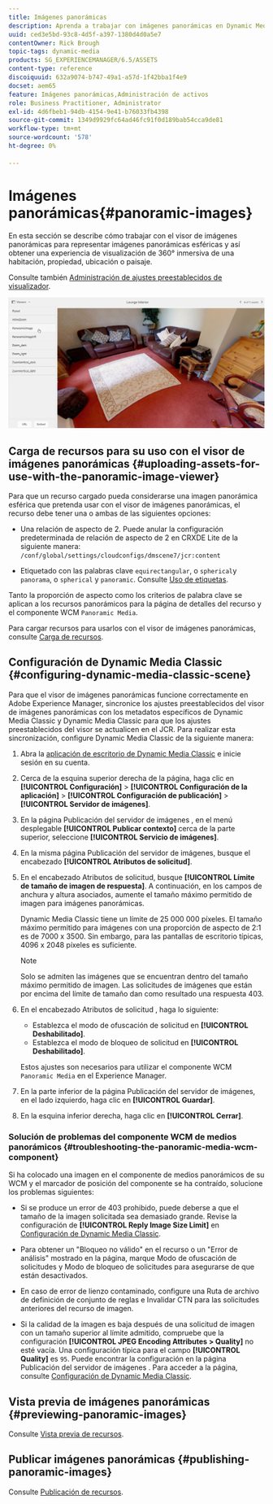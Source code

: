 ```yaml
---
title: Imágenes panorámicas
description: Aprenda a trabajar con imágenes panorámicas en Dynamic Media.
uuid: ced3e5bd-93c8-4d5f-a397-1380d4d0a5e7
contentOwner: Rick Brough
topic-tags: dynamic-media
products: SG_EXPERIENCEMANAGER/6.5/ASSETS
content-type: reference
discoiquuid: 632a9074-b747-49a1-a57d-1f42bba1f4e9
docset: aem65
feature: Imágenes panorámicas,Administración de activos
role: Business Practitioner, Administrator
exl-id: 4d6fbeb1-94db-4154-9e41-b76033fb4398
source-git-commit: 1349d9929fc64ad46fc91f0d189bab54cca9de81
workflow-type: tm+mt
source-wordcount: '578'
ht-degree: 0%

---
```


# Imágenes panorámicas{#panoramic-images}

En esta sección se describe cómo trabajar con el visor de imágenes panorámicas para representar imágenes panorámicas esféricas y así obtener una experiencia de visualización de 360° inmersiva de una habitación, propiedad, ubicación o paisaje.

Consulte también [Administración de ajustes preestablecidos de visualizador](/help/assets/managing-viewer-presets.md).

![imagen panorámica2](assets/panoramic-image2.png)

## Carga de recursos para su uso con el visor de imágenes panorámicas {#uploading-assets-for-use-with-the-panoramic-image-viewer}

Para que un recurso cargado pueda considerarse una imagen panorámica esférica que pretenda usar con el visor de imágenes panorámicas, el recurso debe tener una o ambas de las siguientes opciones:

* Una relación de aspecto de 2.
Puede anular la configuración predeterminada de relación de aspecto de 2 en CRXDE Lite de la siguiente manera:
   `/conf/global/settings/cloudconfigs/dmscene7/jcr:content`

* Etiquetado con las palabras clave `equirectangular`, o `spherical`y `panorama`, o `spherical` y `panoramic`. Consulte [Uso de etiquetas](/help/sites-authoring/tags.md).

Tanto la proporción de aspecto como los criterios de palabra clave se aplican a los recursos panorámicos para la página de detalles del recurso y el componente WCM `Panoramic Media`.

Para cargar recursos para usarlos con el visor de imágenes panorámicas, consulte [Carga de recursos](/help/assets/manage-assets.md#uploading-assets).

## Configuración de Dynamic Media Classic {#configuring-dynamic-media-classic-scene}

Para que el visor de imágenes panorámicas funcione correctamente en Adobe Experience Manager, sincronice los ajustes preestablecidos del visor de imágenes panorámicas con los metadatos específicos de Dynamic Media Classic y Dynamic Media Classic para que los ajustes preestablecidos del visor se actualicen en el JCR. Para realizar esta sincronización, configure Dynamic Media Classic de la siguiente manera:

1. Abra la [aplicación de escritorio de Dynamic Media Classic](https://experienceleague.adobe.com/docs/dynamic-media-classic/using/getting-started/signing-out.html#getting-started) e inicie sesión en su cuenta.

1. Cerca de la esquina superior derecha de la página, haga clic en **[!UICONTROL Configuración]** > **[!UICONTROL Configuración de la aplicación]** > **[!UICONTROL Configuración de publicación]** > **[!UICONTROL Servidor de imágenes]**.
1. En la página Publicación del servidor de imágenes , en el menú desplegable **[!UICONTROL Publicar contexto]** cerca de la parte superior, seleccione **[!UICONTROL Servicio de imágenes]**.

1. En la misma página Publicación del servidor de imágenes, busque el encabezado **[!UICONTROL Atributos de solicitud]**.
1. En el encabezado Atributos de solicitud, busque **[!UICONTROL Límite de tamaño de imagen de respuesta]**. A continuación, en los campos de anchura y altura asociados, aumente el tamaño máximo permitido de imagen para imágenes panorámicas.

   Dynamic Media Classic tiene un límite de 25 000 000 píxeles. El tamaño máximo permitido para imágenes con una proporción de aspecto de 2:1 es de 7000 x 3500. Sin embargo, para las pantallas de escritorio típicas, 4096 x 2048 píxeles es suficiente.

   >[!NOTE]
   >
   >Solo se admiten las imágenes que se encuentran dentro del tamaño máximo permitido de imagen. Las solicitudes de imágenes que están por encima del límite de tamaño dan como resultado una respuesta 403.

1. En el encabezado Atributos de solicitud , haga lo siguiente:

   * Establezca el modo de ofuscación de solicitud en **[!UICONTROL Deshabilitado]**.
   * Establezca el modo de bloqueo de solicitud en **[!UICONTROL Deshabilitado]**.

   Estos ajustes son necesarios para utilizar el componente WCM `Panoramic Media` en el Experience Manager.

1. En la parte inferior de la página Publicación del servidor de imágenes, en el lado izquierdo, haga clic en **[!UICONTROL Guardar]**.

1. En la esquina inferior derecha, haga clic en **[!UICONTROL Cerrar]**.

### Solución de problemas del componente WCM de medios panorámicos {#troubleshooting-the-panoramic-media-wcm-component}

Si ha colocado una imagen en el componente de medios panorámicos de su WCM y el marcador de posición del componente se ha contraído, solucione los problemas siguientes:

* Si se produce un error de 403 prohibido, puede deberse a que el tamaño de la imagen solicitada sea demasiado grande. Revise la configuración de **[!UICONTROL Reply Image Size Limit]** en [Configuración de Dynamic Media Classic](/help/assets/panoramic-images.md#configuring-dynamic-media-classic-scene).

* Para obtener un &quot;Bloqueo no válido&quot; en el recurso o un &quot;Error de análisis&quot; mostrado en la página, marque Modo de ofuscación de solicitudes y Modo de bloqueo de solicitudes para asegurarse de que están desactivados.
* En caso de error de lienzo contaminado, configure una Ruta de archivo de definición de conjunto de reglas e Invalidar CTN para las solicitudes anteriores del recurso de imagen.
* Si la calidad de la imagen es baja después de una solicitud de imagen con un tamaño superior al límite admitido, compruebe que la configuración **[!UICONTROL JPEG Encoding Attributes > Quality]** no esté vacía. Una configuración típica para el campo **[!UICONTROL Quality]** es `95`. Puede encontrar la configuración en la página Publicación del servidor de imágenes . Para acceder a la página, consulte [Configuración de Dynamic Media Classic](/help/assets/panoramic-images.md#configuring-dynamic-media-classic-scene).

## Vista previa de imágenes panorámicas {#previewing-panoramic-images}

Consulte [Vista previa de recursos](/help/assets/previewing-assets.md).

## Publicar imágenes panorámicas {#publishing-panoramic-images}

Consulte [Publicación de recursos](/help/assets/publishing-dynamicmedia-assets.md).
